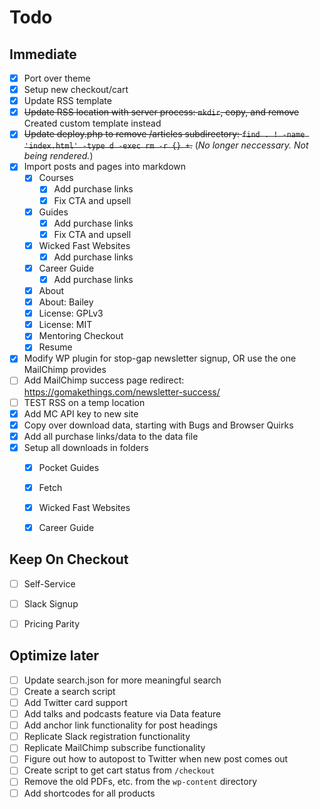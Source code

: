 # Todo

## Immediate

- [x] Port over theme
- [x] Setup new checkout/cart
- [x] Update RSS template
- [x] ~~Update RSS location with server process: `mkdir`, copy, and remove~~ Created custom template instead
- [x] ~~Update deploy.php to remove /articles subdirectory: `find . ! -name 'index.html' -type d -exec rm -r {} +`.~~ (*No longer neccessary. Not being rendered.*)
- [x] Import posts and pages into markdown
	- [x] Courses
		- [x] Add purchase links
		- [x] Fix CTA and upsell
	- [x] Guides
		- [x] Add purchase links
		- [x] Fix CTA and upsell
	- [x] Wicked Fast Websites
		- [x] Add purchase links
	- [x] Career Guide
		- [x] Add purchase links
	- [x] About
	- [x] About: Bailey
	- [x] License: GPLv3
	- [x] License: MIT
	- [x] Mentoring Checkout
	- [x] Resume

- [x] Modify WP plugin for stop-gap newsletter signup, OR use the one MailChimp provides
- [ ] Add MailChimp success page redirect: https://gomakethings.com/newsletter-success/
- [ ] TEST RSS on a temp location
- [x] Add MC API key to new site
- [x] Copy over download data, starting with Bugs and Browser Quirks
- [x] Add all purchase links/data to the data file
- [x] Setup all downloads in folders
	- [x] Pocket Guides
	- [x] Fetch
	- [x] Wicked Fast Websites
	- [x] Career Guide


## Keep On Checkout

- [ ] Self-Service
- [ ] Slack Signup
- [ ] Pricing Parity


## Optimize later

- [ ] Update search.json for more meaningful search
- [ ] Create a search script
- [ ] Add Twitter card support
- [ ] Add talks and podcasts feature via Data feature
- [ ] Add anchor link functionality for post headings
- [ ] Replicate Slack registration functionality
- [ ] Replicate MailChimp subscribe functionality
- [ ] Figure out how to autopost to Twitter when new post comes out
- [ ] Create script to get cart status from `/checkout`
- [ ] Remove the old PDFs, etc. from the `wp-content` directory
- [ ] Add shortcodes for all products